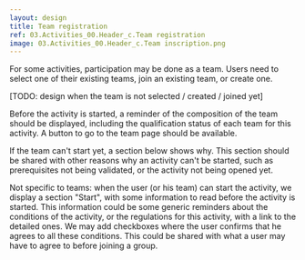 ```yaml
---
layout: design
title: Team registration
ref: 03.Activities_00.Header_c.Team registration
image: 03.Activities_00.Header_c.Team inscription.png
---
```


For some activities, participation may be done as a team. Users need to select one of their existing teams, join an existing team, or create one.

[TODO: design when the team is not selected / created / joined yet]

Before the activity is started, a reminder of the composition of the team should be displayed, including the qualification status of each team for this activity. A button to go to the team page should be available.

If the team can't start yet, a section below shows why. This section should be shared with other reasons why an activity can't be started, such as prerequisites not being validated, or the activity not being opened yet.

Not specific to teams: when the user (or his team) can start the activity, we display a section "Start", with some information to read before the activity is started. This information could be some generic reminders about the conditions of the activity, or the regulations for this activity, with a link to the detailed ones. We may add checkboxes where the user confirms that he agrees to all these conditions. This could be shared with what a user may have to agree to before joining a group.





